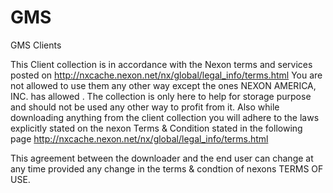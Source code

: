 GMS
===

GMS Clients

This Client collection is in accordance with the Nexon terms and services posted on http://nxcache.nexon.net/nx/global/legal_info/terms.html
You are not allowed to use them any other way except the ones NEXON AMERICA, INC. has allowed . The collection is only here to help for storage purpose
and should not be used any other way to profit from it.
Also while downloading anything from the client collection you will adhere to the laws explicitly stated on the nexon Terms & Condition
stated in the following page http://nxcache.nexon.net/nx/global/legal_info/terms.html

This agreement between the downloader and the end user can change at any time provided any change in the terms & condtion of nexons TERMS OF USE.
